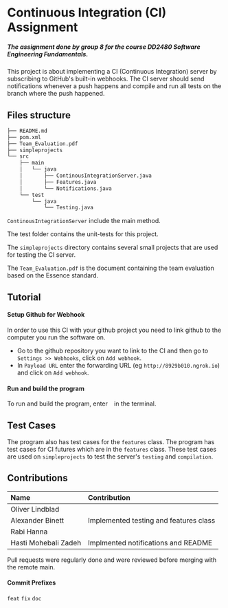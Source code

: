 # Continuous Integration (CI) Assignment
##### The assignment done by group 8 for the course DD2480 Software Engineering Fundamentals.
This project is about implementing a CI (Continuous Integration) server by subscribing to GitHub's built-in webhooks. The CI server should send notifications whenever a push happens and compile and run all tests on the branch where the push happened.

## Files structure
```bash
├── README.md
├── pom.xml
├── Team_Evaluation.pdf
├── simpleprojects
└── src
    ├── main
    │   └── java
    │       ├── ContinousIntegrationServer.java
    │       ├── Features.java
    │       └── Notifications.java
    └── test
        └── java
            └── Testing.java
```
`ContinousIntegrationServer` include the main method.

The test folder contains the unit-tests for this project.

The `simpleprojects` directory contains several small projects that are used for testing the CI server.

The `Team_Evaluation.pdf` is the document containing the team evaluation based on the Essence standard.

## Tutorial

#### Setup Github for Webhook
In order to use this CI with your github project you need to link github to the computer you run the software on.
* Go to the github repository you want to link to the CI and then go to `Settings >> Webhooks`, click on `Add webhook`.
* In `Payload URL` enter the forwarding URL (eg `http://8929b010.ngrok.io`) and click on `Add webhook`. 

#### Run and build the program
To run and build the program, enter ` ` in the terminal.

## Test Cases
The program also has test cases for the `features` class.
The program has test cases for CI futures which are in the `features` class.
These test cases are used on `simpleprojects` to test the server's `testing` and `compilation`.

## Contributions
|  Name | Contribution |
|:-------|:--------|
|Oliver Lindblad| | |
|Alexander Binett |Implemented testing and features class|
|Rabi Hanna	| |
|Hasti Mohebali Zadeh|Implmented notifications and README|

Pull requests were regularly done and were reviewed before merging with the remote main.

#### Commit Prefixes
`feat`
`fix`
`doc`
